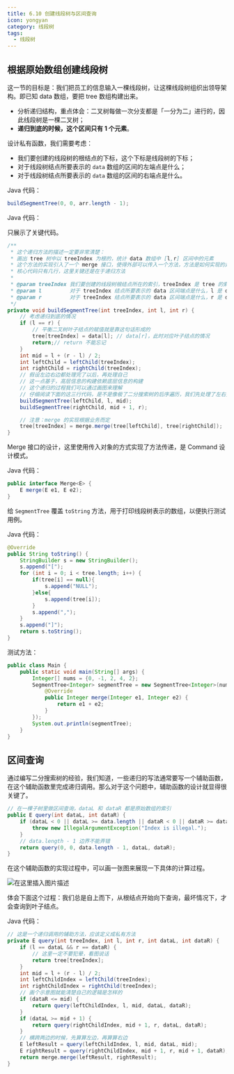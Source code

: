 ```yaml
---
title: 6.10 创建线段树与区间查询
icon: yongyan
category: 线段树
tags:
  - 线段树
---
```


## 根据原始数组创建线段树

这一节的目标是：我们把员工的信息输入一棵线段树，让这棵线段树组织出领导架构。即已知 data 数组，要把 tree 数组构建出来。

- 分析递归结构，重点体会：二叉树每做一次分支都是「一分为二」进行的，因此线段树是一棵二叉树；
- **递归到底的时候，这个区间只有 $1$ 个元素**。

设计私有函数，我们需要考虑：

- 我们要创建的线段树的根结点的下标，这个下标是线段树的下标；
- 对于线段树结点所要表示的 `data` 数组的区间的左端点是什么；
- 对于线段树结点所要表示的 `data` 数组的区间的右端点是什么。

Java 代码：

```java
buildSegmentTree(0, 0, arr.length - 1);
```

Java 代码：

只展示了关键代码。

```java
/**
 * 这个递归方法的描述一定要非常清楚：
 * 画出 tree 树中以 treeIndex 为根的，统计 data 数组中 [l,r] 区间中的元素
 * 这个方法的实现引入了一个 merge 接口，使得外部可以传入一个方法，方法是如何实现的是根据业务而定
 * 核心代码只有几行，这里关键还是在于递归方法
 *
 * @param treeIndex 我们要创建的线段树根结点所在的索引，treeIndex 是 tree 的索引
 * @param l         对于 treeIndex 结点所要表示的 data 区间端点是什么，l 是 data 的索引
 * @param r         对于 treeIndex 结点所要表示的 data 区间端点是什么，r 是 data 的索引
 */
private void buildSegmentTree(int treeIndex, int l, int r) {
    // 考虑递归到底的情况
    if (l == r) {
        // 平衡二叉树叶子结点的赋值就是靠这句话形成的
        tree[treeIndex] = data[l]; // data[r]，此时对应叶子结点的情况
        return;// return 不能忘记
    }
    int mid = l + (r - l) / 2;
    int leftChild = leftChild(treeIndex);
    int rightChild = rightChild(treeIndex);
    // 假设左边右边都处理完了以后，再处理自己
    // 这一点基于，高层信息的构建依赖底层信息的构建
    // 这个递归的过程我们可以通过画图来理解
    // 仔细阅读下面的这三行代码，是不是像极了二分搜索树的后序遍历，我们先处理了左右孩子结点，最后处理自己
    buildSegmentTree(leftChild, l, mid);
    buildSegmentTree(rightChild, mid + 1, r);

    // 注意：merge 的实现根据业务而定
    tree[treeIndex] = merge.merge(tree[leftChild], tree[rightChild]);
}
```

Merge 接口的设计，这里使用传入对象的方式实现了方法传递，是 Command 设计模式。

Java 代码：

```java
public interface Merge<E> {
    E merge(E e1, E e2);
}
```

给 `SegmentTree` 覆盖 `toString` 方法，用于打印线段树表示的数组，以便执行测试用例。

Java 代码：

```java
@Override
public String toString() {
    StringBuilder s = new StringBuilder();
    s.append("[");
    for (int i = 0; i < tree.length; i++) {
        if(tree[i] == null){
            s.append("NULL");
        }else{
            s.append(tree[i]);
        }
        s.append(",");
    }
    s.append("]");
    return s.toString();
}
```

测试方法：

```java
public class Main {
    public static void main(String[] args) {
        Integer[] nums = {0, -1, 2, 4, 2};
        SegmentTree<Integer> segmentTree = new SegmentTree<Integer>(nums, new Merge<Integer>() {
            @Override
            public Integer merge(Integer e1, Integer e2) {
                return e1 + e2;
            }
        });
        System.out.println(segmentTree);
    }
}
```

## 区间查询

通过编写二分搜索树的经验，我们知道，一些递归的写法通常要写一个辅助函数，在这个辅助函数里完成递归调用。那么对于这个问题中，辅助函数的设计就显得很关键了。

```java
// 在一棵子树里做区间查询，dataL 和 dataR 都是原始数组的索引
public E query(int dataL, int dataR) {
    if (dataL < 0 || dataL >= data.length || dataR < 0 || dataR >= data.length || dataL > dataR) {
        throw new IllegalArgumentException("Index is illegal.");
    }
    // data.length - 1 边界不能弄错
    return query(0, 0, data.length - 1, dataL, dataR);
}
```

在这个辅助函数的实现过程中，可以画一张图来展现一下具体的计算过程。

![在这里插入图片描述](https://img-blog.csdnimg.cn/20200626041538468.png?x-oss-process=image/watermark,type_ZmFuZ3poZW5naGVpdGk,shadow_10,text_aHR0cHM6Ly9ibG9nLmNzZG4ubmV0L2x3X3Bvd2Vy,size_16,color_FFFFFF,t_70)

体会下面这个过程：我们总是自上而下，从根结点开始向下查询，最坏情况下，才会查询到叶子结点。

Java 代码：

```java
// 这是一个递归调用的辅助方法，应该定义成私有方法
private E query(int treeIndex, int l, int r, int dataL, int dataR) {
    if (l == dataL && r == dataR) {
        // 这里一定不要犯晕，看图说话
        return tree[treeIndex];
    }
    int mid = l + (r - l) / 2;
    int leftChildIndex = leftChild(treeIndex);
    int rightChildIndex = rightChild(treeIndex);
    // 画个示意图就能清楚自己的逻辑是怎样的
    if (dataR <= mid) {
        return query(leftChildIndex, l, mid, dataL, dataR);
    }
    if (dataL >= mid + 1) {
        return query(rightChildIndex, mid + 1, r, dataL, dataR);
    }
    // 横跨两边的时候，先算算左边，再算算右边
    E leftResult = query(leftChildIndex, l, mid, dataL, mid);
    E rightResult = query(rightChildIndex, mid + 1, r, mid + 1, dataR);
    return merge.merge(leftResult, rightResult);
}
```
